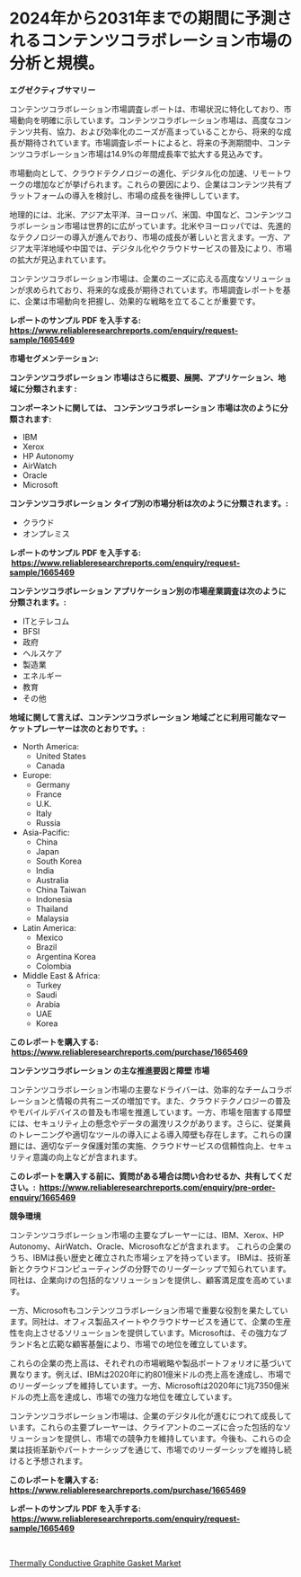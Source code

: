 <p><h1>2024年から2031年までの期間に予測されるコンテンツコラボレーション市場の分析と規模。</h1></p><p><strong>エグゼクティブサマリー</strong></p>
<p><p>コンテンツコラボレーション市場調査レポートは、市場状況に特化しており、市場動向を明確に示しています。コンテンツコラボレーション市場は、高度なコンテンツ共有、協力、および効率化のニーズが高まっていることから、将来的な成長が期待されています。市場調査レポートによると、将来の予測期間中、コンテンツコラボレーション市場は14.9%の年間成長率で拡大する見込みです。</p><p>市場動向として、クラウドテクノロジーの進化、デジタル化の加速、リモートワークの増加などが挙げられます。これらの要因により、企業はコンテンツ共有プラットフォームの導入を検討し、市場の成長を後押ししています。</p><p>地理的には、北米、アジア太平洋、ヨーロッパ、米国、中国など、コンテンツコラボレーション市場は世界的に広がっています。北米やヨーロッパでは、先進的なテクノロジーの導入が進んでおり、市場の成長が著しいと言えます。一方、アジア太平洋地域や中国では、デジタル化やクラウドサービスの普及により、市場の拡大が見込まれています。</p><p>コンテンツコラボレーション市場は、企業のニーズに応える高度なソリューションが求められており、将来的な成長が期待されています。市場調査レポートを基に、企業は市場動向を把握し、効果的な戦略を立てることが重要です。</p></p>
<p><strong>レポートのサンプル PDF を入手する: <a href="https://www.reliableresearchreports.com/enquiry/request-sample/1665469">https://www.reliableresearchreports.com/enquiry/request-sample/1665469</a></strong></p>
<p><strong>市場セグメンテーション:</strong></p>
<p><strong> コンテンツコラボレーション 市場はさらに概要、展開、アプリケーション、地域に分類されます :</strong></p>
<p><strong>コンポーネントに関しては、 コンテンツコラボレーション 市場は次のように分類されます: &nbsp;</strong></p>
<p><ul><li>IBM</li><li>Xerox</li><li>HP Autonomy</li><li>AirWatch</li><li>Oracle</li><li>Microsoft</li></ul></p>
<p><strong> コンテンツコラボレーション タイプ別の市場分析は次のように分類されます。:</strong></p>
<p><ul><li>クラウド</li><li>オンプレミス</li></ul></p>
<p><strong>レポートのサンプル PDF を入手する: &nbsp;<a href="https://www.reliableresearchreports.com/enquiry/request-sample/1665469">https://www.reliableresearchreports.com/enquiry/request-sample/1665469</a></strong></p>
<p><strong> コンテンツコラボレーション アプリケーション別の市場産業調査は次のように分類されます。:</strong></p>
<p><ul><li>ITとテレコム</li><li>BFSI</li><li>政府</li><li>ヘルスケア</li><li>製造業</li><li>エネルギー</li><li>教育</li><li>その他</li></ul></p>
<p><strong>地域に関して言えば、コンテンツコラボレーション 地域ごとに利用可能なマーケットプレーヤーは次のとおりです。:</strong></p>
<p><ul>
    <li>
        North America:
        <ul>
            <li>United States</li>
            <li>Canada</li>
        </ul>
    </li>
    <li>
        Europe:
        <ul>
            <li>Germany</li>
            <li>France</li>
            <li>U.K.</li>
            <li>Italy</li>
            <li>Russia</li>
        </ul>
    </li>
    <li>
        Asia-Pacific:
        <ul>
            <li>China</li>
            <li>Japan</li>
            <li>South Korea</li>
            <li>India</li>
            <li>Australia</li>
            <li>China Taiwan</li>
            <li>Indonesia</li>
            <li>Thailand</li>
            <li>Malaysia</li>
        </ul>
    </li>
    <li>
        Latin America:
        <ul>
            <li>Mexico</li>
            <li>Brazil</li>
            <li>Argentina Korea</li>
            <li>Colombia</li>
        </ul>
    </li>
    <li>
        Middle East & Africa:
        <ul>
            <li>Turkey</li>
            <li>Saudi</li>
            <li>Arabia</li>
            <li>UAE</li>
            <li>Korea</li>
        </ul>
    </li>
    </ul></p>
<p><strong>このレポートを購入する: &nbsp;<a href="https://www.reliableresearchreports.com/purchase/1665469">https://www.reliableresearchreports.com/purchase/1665469</a></strong></p>
<p><strong>コンテンツコラボレーション の主な推進要因と障壁 市場</strong></p>
<p><p>コンテンツコラボレーション市場の主要なドライバーは、効率的なチームコラボレーションと情報の共有ニーズの増加です。また、クラウドテクノロジーの普及やモバイルデバイスの普及も市場を推進しています。一方、市場を阻害する障壁には、セキュリティ上の懸念やデータの漏洩リスクがあります。さらに、従業員のトレーニングや適切なツールの導入による導入障壁も存在します。これらの課題には、適切なデータ保護対策の実施、クラウドサービスの信頼性向上、セキュリティ意識の向上などが含まれます。</p></p>
<p><strong>このレポートを購入する前に、質問がある場合は問い合わせるか、共有してください。:&nbsp; <a href="https://www.reliableresearchreports.com/enquiry/pre-order-enquiry/1665469">https://www.reliableresearchreports.com/enquiry/pre-order-enquiry/1665469</a></strong></p>
<p><strong>競争環境</strong></p>
<p><p>コンテンツコラボレーション市場の主要なプレーヤーには、IBM、Xerox、HP Autonomy、AirWatch、Oracle、Microsoftなどが含まれます。 これらの企業のうち、IBMは長い歴史と確立された市場シェアを持っています。 IBMは、技術革新とクラウドコンピューティングの分野でのリーダーシップで知られています。同社は、企業向けの包括的なソリューションを提供し、顧客満足度を高めています。 </p><p>一方、Microsoftもコンテンツコラボレーション市場で重要な役割を果たしています。同社は、オフィス製品スイートやクラウドサービスを通じて、企業の生産性を向上させるソリューションを提供しています。Microsoftは、その強力なブランド名と広範な顧客基盤により、市場での地位を確立しています。</p><p>これらの企業の売上高は、それぞれの市場戦略や製品ポートフォリオに基づいて異なります。例えば、IBMは2020年に約801億米ドルの売上高を達成し、市場でのリーダーシップを維持しています。一方、Microsoftは2020年に1兆7350億米ドルの売上高を達成し、市場での強力な地位を確立しています。</p><p>コンテンツコラボレーション市場は、企業のデジタル化が進むにつれて成長しています。これらの主要プレーヤーは、クライアントのニーズに合った包括的なソリューションを提供し、市場での競争力を維持しています。今後も、これらの企業は技術革新やパートナーシップを通じて、市場でのリーダーシップを維持し続けると予想されます。</p></p>
<p><strong>このレポートを購入する: &nbsp; <a href="https://www.reliableresearchreports.com/purchase/1665469">https://www.reliableresearchreports.com/purchase/1665469</a></strong></p>
<p><strong>レポートのサンプル PDF を入手する: &nbsp;<a href="https://www.reliableresearchreports.com/enquiry/request-sample/1665469">https://www.reliableresearchreports.com/enquiry/request-sample/1665469</a></strong><strong></strong></p>
<p>&nbsp;</p>
<p><p><a href="https://github.com/santosh758595/Market-Research-Report-List-4/blob/main/thermally-conductive-graphite-gasket-market.md">Thermally Conductive Graphite Gasket Market</a></p></p>